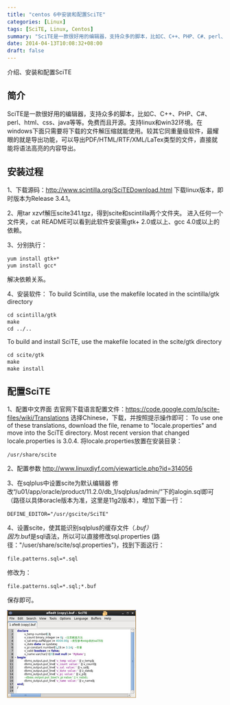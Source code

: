 ```yaml
---
title: "centos 6中安装和配置SciTE"
categories: [Linux]
tags: [SciTE, Linux, Centos]
summary: "SciTE是一款很好用的编辑器，支持众多的脚本，比如C、C++、PHP、C#、perl、html、css、java等等。免费而且开源。支持linux和win32环境。在windows下面只需要将下载的文件解压缩就能使用。较其它同重量级软件，最耀眼的就是导出功能，可以导出PDF/HTML/RTF/XML/LaTex类型的文件，直接就能将语法高亮的内容导出。"
date: 2014-04-13T10:08:32+08:00
draft: false
---
```






介绍、安装和配置SciTE

## 简介

SciTE是一款很好用的编辑器，支持众多的脚本，比如C、C++、PHP、C#、perl、html、css、java等等。免费而且开源。支持linux和win32环境。在windows下面只需要将下载的文件解压缩就能使用。较其它同重量级软件，最耀眼的就是导出功能，可以导出PDF/HTML/RTF/XML/LaTex类型的文件，直接就能将语法高亮的内容导出。

## 安装过程

1、下载源码：<http://www.scintilla.org/SciTEDownload.html>
下载linux版本，即时版本为Release 3.4.1。

2、用tar xzvf解压scite341.tgz，得到scite和scintilla两个文件夹。
进入任何一个文件夹，cat README可以看到此软件安装需gtk+ 2.0或以上、gcc 4.0或以上的依赖。

3、分别执行：

```shell
yum install gtk+*
yum install gcc*
```
解决依赖关系。

4、安装软件：
To build Scintilla, use the makefile located in the scintilla/gtk directory

```shell
cd scintilla/gtk
make
cd ../..
```
To build and install SciTE, use the makefile located in the scite/gtk directory

```shell
cd scite/gtk
make
make install
```

## 配置SciTE

1、配置中文界面
去官网下载语言配置文件：https://code.google.com/p/scite-files/wiki/Translations
选择Chinese，下载，并按照提示操作即可：
To use one of these translations, download the file, rename to "locale.properties" and move into the SciTE directory. Most recent version that changed locale.properties is 3.0.4.
将locale.properties放置在安装目录：

```shell
/usr/share/scite
```

2、配置参数
<http://www.linuxdiyf.com/viewarticle.php?id=314056>

3、在sqlplus中设置scite为默认编辑器
修改“/u01/app/oracle/product/11.2.0/db_1/sqlplus/admin/”下的alogin.sql即可（路径以具体oracle版本为准，这里是11g2版本），增加下面一行：

```shell
DEFINE_EDITOR="/usr/gscite/SciTE"
```
4、设置scite，使其能识别sqlplus的缓存文件（*.buf）<br>
因为*.buf是sql语法，所以可以直接修改sql.properties (路径："/user/share/scite/sql.properties")，找到下面这行：

```shell
file.patterns.sql=*.sql
```
修改为：

```shell
file.patterns.sql=*.sql;*.buf
```
保存即可。

![](scite.jpg)

